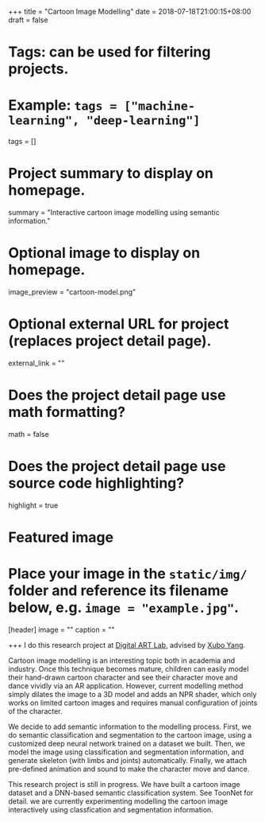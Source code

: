 +++
title = "Cartoon Image Modelling"
date = 2018-07-18T21:00:15+08:00
draft = false

# Tags: can be used for filtering projects.
# Example: `tags = ["machine-learning", "deep-learning"]`
tags = []

# Project summary to display on homepage.
summary = "Interactive cartoon image modelling using semantic information."

# Optional image to display on homepage.
image_preview = "cartoon-model.png"

# Optional external URL for project (replaces project detail page).
external_link = ""

# Does the project detail page use math formatting?
math = false

# Does the project detail page use source code highlighting?
highlight = true

# Featured image
# Place your image in the `static/img/` folder and reference its filename below, e.g. `image = "example.jpg"`.
[header]
image = ""
caption = ""

+++
I do this research project at [Digital ART Lab](http://dalab.se.sjtu.edu.cn/www/home/), advised by [Xubo Yang](http://dalab.se.sjtu.edu.cn/www/home/?page_id=17).

Cartoon image modelling is an interesting topic both in academia and industry. Once this technique becomes mature, children can easily model their hand-drawn cartoon character and see their character move and dance vividly via an AR application. However, current modelling method simply dilates the image to a 3D model and adds an NPR shader, which only works on limited cartoon images and requires manual configuration of joints of the character.

We decide to add semantic information to the modelling process. First, we do semantic classification and segmentation to the cartoon image, using a customized deep neural network trained on a dataset we built. Then, we model the image using classification and segmentation information, and generate skeleton (with limbs and joints) automatically. Finally, we attach pre-defined animation and sound to make the character move and dance.

This research project is still in progress. We have built a cartoon image dataset and a DNN-based semantic classification system. See ToonNet for detail. we are currently experimenting modelling the cartoon image interactively using classfication and segmentation information.

